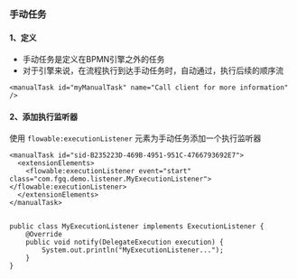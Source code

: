 ###  手动任务 

#### 1、定义
* 手动任务是定义在BPMN引擎之外的任务
* 对于引擎来说，在流程执行到达手动任务时，自动通过，执行后续的顺序流

```
<manualTask id="myManualTask" name="Call client for more information" />
```


#### 2、添加执行监听器
使用 `flowable:executionListener` 元素为手动任务添加一个执行监听器

```
<manualTask id="sid-B235223D-469B-4951-951C-4766793692E7">
  <extensionElements>
    <flowable:executionListener event="start" class="com.fgq.demo.listener.MyExecutionListener"></flowable:executionListener>
  </extensionElements>
</manualTask>


public class MyExecutionListener implements ExecutionListener {
    @Override
    public void notify(DelegateExecution execution) {
        System.out.println("MyExecutionListener...");
    }
}
```

